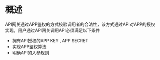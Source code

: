 

# 概述

API网关通过APP鉴权的方式校验调用者的合法性，该方式通过API对APP的授权实现，用户通过API网关调用API必须满足以下条件

*  拥有API授权的APP KEY , APP SECRET
*  实现APP鉴权算法
*  明确API的入参规则



